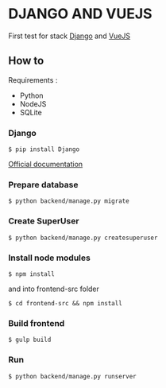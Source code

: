 # DJANGO AND VUEJS

First test for stack [Django](https://www.djangoproject.com/) and [VueJS](https://vuejs.org/)

## How to

Requirements :
* Python
* NodeJS
* SQLite

### Django

`$ pip install Django`

[Official documentation](https://docs.djangoproject.com/en/1.9/topics/install/#installing-official-release)

### Prepare database

`$ python backend/manage.py migrate`

### Create SuperUser

`$ python backend/manage.py createsuperuser`

### Install node modules

`$ npm install`

and into frontend-src folder

`$ cd frontend-src && npm install`

### Build frontend

`$ gulp build`

### Run

`$ python backend/manage.py runserver`
